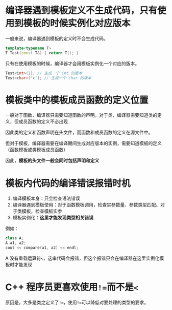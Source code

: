
# 编译器遇到模板定义不生成代码，只有使用到模板的时候实例化对应版本

一般来说，编译器遇到模板的定义时不会生成代码。

```cpp
template<typename T>
T Test(const T&) { return T(); }
```

只有在使用模板的时候，编译器才会用模板实例化一个对应的版本。

```cpp
Test<int>(1); // 生成一个 int 的版本
Test<char>('c'); // 生成一个 char 的版本
```

# 模板类中的模板成员函数的定义位置

一般对于函数，编译器只需要知道函数的声明。对于类，编译器需要知道类的定义，但成员函数的定义不必出现

因此类的定义和函数声明在头文件，而函数和成员函数的定义在源文件中。

但对于模板，编译器需要在编译期间生成对应版本的实例，需要知道模板的定义（函数模板或类模板成员函数）

因此，**模板的头文件一般会同时包括声明和定义**


# 模板内代码的编译错误报错时机

1. 编译模板本身：只会检查语法错误
2. 编译器遇到模板使用：对于函数模板调用，检查实参数量、参数类型匹配。对于类模板，检查模板实参
3. 模板实例化：**这里才能发现类型相关错误**

例如：
```cpp
class A;
A a1, a2;
cout << compare(a1, a2) << endl;
```

A 没有重载运算符`<`，这串代码会报错，但这个报错只会在编译器在这里实例化模板时才能发现

# C++ 程序员更喜欢使用`!=`而不是`<`

原因是，大多是类之定义了`!=`，使用`!=`可以降低对要处理的类型的要求。


